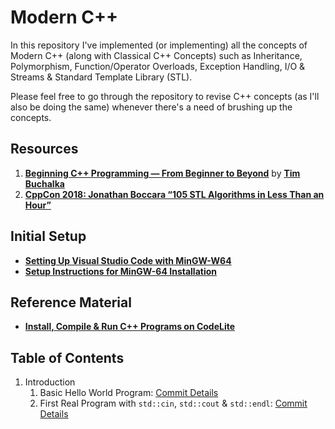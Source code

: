 # Modern C++

In this repository I've implemented (or implementing) all the concepts of Modern C++ (along with Classical C++ Concepts) such as Inheritance, Polymorphism, Function/Operator Overloads, Exception Handling, I/O & Streams & Standard Template Library (STL).

Please feel free to go through the repository to revise C++ concepts (as I'll also be doing the same) whenever there's a need of brushing up the concepts.

## Resources

1. **[Beginning C++ Programming &mdash; From Beginner to Beyond](https://www.udemy.com/course/beginning-c-plus-plus-programming/)** by **[Tim Buchalka](https://www.timbuchalka.com/)**
2. **[CppCon 2018: Jonathan Boccara “105 STL Algorithms in Less Than an Hour”](https://youtu.be/2olsGf6JIkU)**

## Initial Setup

- **[Setting Up Visual Studio Code with MinGW-W64](https://code.visualstudio.com/docs/cpp/config-mingw)**
- **[Setup Instructions for MinGW-64 Installation](./mingw-w64-installation.md)**

## Reference Material

- **[Install, Compile & Run C++ Programs on CodeLite](https://www.it.iitb.ac.in/frg/wiki/images/2/27/CodeLite_Manual.pdf)**

## Table of Contents

1. Introduction
   1. Basic Hello World Program: [Commit Details](https://github.com/Ch-sriram/modern-cpp/commit/0cd58b72b5c0918ff58f6c9a146156a19d8a472f#diff-d0672e7d6443c09b73812406181c64c042242aeac2e3431e5af462a53ac6d5d6)
   2. First Real Program with `std::cin`, `std::cout` & `std::endl`: [Commit Details](https://github.com/Ch-sriram/modern-cpp/commit/b1865e23e94a03cd2776ea5177f06161629c9a40#diff-d1769ca839a2dfc8d4096cd662c2f4205949d197a57bb95d7962414b3530db13)
